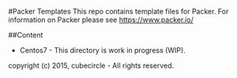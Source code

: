 #Packer Templates
This repo contains template files for Packer. For information on Packer please see https://www.packer.io/

##Content
- Centos7 - This directory is work in progress (WIP). 


copyright (c) 2015, cubecircle - All rights reserved.